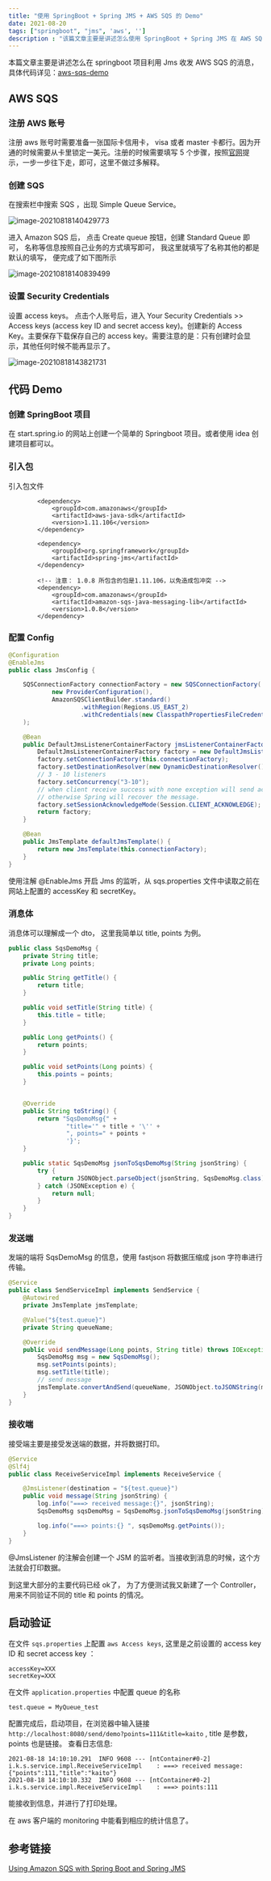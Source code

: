 ```yaml
---
title: "使用 SpringBoot + Spring JMS + AWS SQS 的 Demo"
date: 2021-08-20
tags: ["springboot", "jms", 'aws', '']
description : "该篇文章主要是讲述怎么使用 SpringBoot + Spring JMS 在 AWS SQS 收发信息"
---
```


本篇文章主要是讲述怎么在 springboot 项目利用 Jms 收发 AWS SQS 的消息，具体代码详见：[aws-sqs-demo](https://github.com/plutokaito/aws-sqs-demo)


## AWS SQS
### 注册 AWS 账号

注册 aws 账号时需要准备一张国际卡信用卡， visa 或者 master 卡都行。因为开通的时候需要从卡里锁定一美元。注册的时候需要填写 5 个步骤，按照[官网](https://portal.aws.amazon.com/billing/signup#/account)提示，一步一步往下走，即可，这里不做过多解释。

### 创建 SQS

在搜索栏中搜索 SQS ，出现 Simple Queue Service。

![image-20210818140429773](/images/post/sqs/image-20210818140429773.png)

进入 Amazon SQS 后， 点击 Create queue 按钮，创建 Standard  Queue 即可， 名称等信息按照自己业务的方式填写即可， 我这里就填写了名称其他的都是默认的填写， 便完成了如下图所示

![image-20210818140839499](/images/post/sqs/image-20210818140839499.png)


### 设置 Security Credentials

设置 access keys。 点击个人账号后，进入 Your Security Credentials >> Access keys (access key ID and secret access key)。创建新的 Access Key。主要保存下载保存自己的 access key。需要注意的是：只有创建时会显示，其他任何时候不能再显示了。

![image-20210818143821731](/images/post/sqs/image-20210818143821731.png)



## 代码 Demo

### 创建 SpringBoot 项目

在 start.spring.io 的网站上创建一个简单的 Springboot 项目。或者使用 idea 创建项目都可以。



### 引入包

引入包文件

```pom
		<dependency>
			<groupId>com.amazonaws</groupId>
			<artifactId>aws-java-sdk</artifactId>
			<version>1.11.106</version>
		</dependency>

		<dependency>
			<groupId>org.springframework</groupId>
			<artifactId>spring-jms</artifactId>
		</dependency>

		<!-- 注意： 1.0.8 所包含的包是1.11.106，以免造成包冲突 -->
		<dependency>
			<groupId>com.amazonaws</groupId>
			<artifactId>amazon-sqs-java-messaging-lib</artifactId>
			<version>1.0.8</version>
		</dependency>
```



### 配置 Config

```java
@Configuration
@EnableJms
public class JmsConfig {

    SQSConnectionFactory connectionFactory = new SQSConnectionFactory(
            new ProviderConfiguration(),
            AmazonSQSClientBuilder.standard()
                    .withRegion(Regions.US_EAST_2)
                    .withCredentials(new ClasspathPropertiesFileCredentialsProvider("sqs.properties"))
    );

    @Bean
    public DefaultJmsListenerContainerFactory jmsListenerContainerFactory() {
        DefaultJmsListenerContainerFactory factory = new DefaultJmsListenerContainerFactory();
        factory.setConnectionFactory(this.connectionFactory);
        factory.setDestinationResolver(new DynamicDestinationResolver());
        // 3 - 10 listeners
        factory.setConcurrency("3-10");
        // when client receive success with none exception will send ack, and service delete this message
        // otherwise Spring will recover the message.
        factory.setSessionAcknowledgeMode(Session.CLIENT_ACKNOWLEDGE);
        return factory;
    }

    @Bean
    public JmsTemplate defaultJmsTemplate() {
        return new JmsTemplate(this.connectionFactory);
    }
}
```

使用注解 @EnableJms 开启 Jms 的监听，从 sqs.properties 文件中读取之前在网站上配置的 accessKey 和 secretKey。



### 消息体

消息体可以理解成一个 dto， 这里我简单以 title, points 为例。

```java
public class SqsDemoMsg {
    private String title;
    private Long points;

    public String getTitle() {
        return title;
    }

    public void setTitle(String title) {
        this.title = title;
    }

    public Long getPoints() {
        return points;
    }

    public void setPoints(Long points) {
        this.points = points;
    }


    @Override
    public String toString() {
        return "SqsDemoMsg{" +
                "title='" + title + '\'' +
                ", points=" + points +
                '}';
    }

    public static SqsDemoMsg jsonToSqsDemoMsg(String jsonString) {
        try {
            return JSONObject.parseObject(jsonString, SqsDemoMsg.class);
        } catch (JSONException e) {
            return null;
        }
    }
}
```



### 发送端

发端的端将 SqsDemoMsg 的信息，使用 fastjson 将数据压缩成 json 字符串进行传输。

```java
@Service
public class SendServiceImpl implements SendService {
    @Autowired
    private JmsTemplate jmsTemplate;

    @Value("${test.queue}")
    private String queueName;

    @Override
    public void sendMessage(Long points, String title) throws IOException {
        SqsDemoMsg msg = new SqsDemoMsg();
        msg.setPoints(points);
        msg.setTitle(title);
        // send message
        jmsTemplate.convertAndSend(queueName, JSONObject.toJSONString(msg));
    }
}
```



### 接收端

接受端主要是接受发送端的数据，并将数据打印。

```java
@Service
@Slf4j
public class ReceiveServiceImpl implements ReceiveService {

    @JmsListener(destination = "${test.queue}")
    public void message(String jsonString) {
        log.info("===> received message:{}", jsonString);
        SqsDemoMsg sqsDemoMsg = SqsDemoMsg.jsonToSqsDemoMsg(jsonString);

        log.info("===> points:{} ", sqsDemoMsg.getPoints());
    }
}
```



@JmsListener 的注解会创建一个 JSM 的监听者。当接收到消息的时候，这个方法就会打印数据。



到这里大部分的主要代码已经 ok了， 为了方便测试我又新建了一个 Controller， 用来不同验证不同的 title 和 points 的情况。



## 启动验证

在文件 `sqs.properties` 上配置 `aws Access keys`, 这里是之前设置的 access key ID 和 secret access key ：

```properties
accessKey=XXX
secretKey=XXX
```

在文件 `application.properties` 中配置 queue 的名称

```properties
test.queue = MyQueue_test
```



配置完成后，启动项目，在浏览器中输入链接 `http://localhost:8080/send/demo?points=111&title=kaito` , title 是参数， points 也是链接。 查看日志信息:

```log
2021-08-18 14:10:10.291  INFO 9608 --- [ntContainer#0-2] i.k.s.service.impl.ReceiveServiceImpl    : ===> received message:{"points":111,"title":"kaito"}
2021-08-18 14:10:10.332  INFO 9608 --- [ntContainer#0-2] i.k.s.service.impl.ReceiveServiceImpl    : ===> points:111

```

能接收到信息，并进行了打印处理。


在 aws 客户端的 monitoring 中能看到相应的统计信息了。


## 参考链接

[Using Amazon SQS with Spring Boot and Spring JMS](https://aws.amazon.com/cn/blogs/developer/using-amazon-sqs-with-spring-boot-and-spring-jms/)